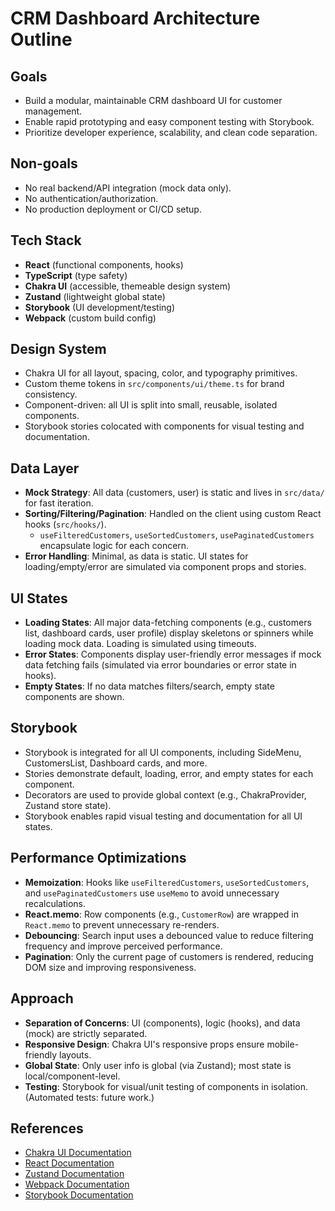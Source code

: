 # CRM Dashboard Architecture Outline

## Goals

- Build a modular, maintainable CRM dashboard UI for customer management.
- Enable rapid prototyping and easy component testing with Storybook.
- Prioritize developer experience, scalability, and clean code separation.

## Non-goals

- No real backend/API integration (mock data only).
- No authentication/authorization.
- No production deployment or CI/CD setup.

## Tech Stack

- **React** (functional components, hooks)
- **TypeScript** (type safety)
- **Chakra UI** (accessible, themeable design system)
- **Zustand** (lightweight global state)
- **Storybook** (UI development/testing)
- **Webpack** (custom build config)

## Design System

- Chakra UI for all layout, spacing, color, and typography primitives.
- Custom theme tokens in `src/components/ui/theme.ts` for brand consistency.
- Component-driven: all UI is split into small, reusable, isolated components.
- Storybook stories colocated with components for visual testing and documentation.

## Data Layer

- **Mock Strategy**: All data (customers, user) is static and lives in `src/data/` for fast iteration.
- **Sorting/Filtering/Pagination**: Handled on the client using custom React hooks (`src/hooks/`).
  - `useFilteredCustomers`, `useSortedCustomers`, `usePaginatedCustomers` encapsulate logic for each concern.
- **Error Handling**: Minimal, as data is static. UI states for loading/empty/error are simulated via component props and stories.

## UI States

- **Loading States**: All major data-fetching components (e.g., customers list, dashboard cards, user profile) display skeletons or spinners while loading mock data. Loading is simulated using timeouts.
- **Error States**: Components display user-friendly error messages if mock data fetching fails (simulated via error boundaries or error state in hooks).
- **Empty States**: If no data matches filters/search, empty state components are shown.

## Storybook

- Storybook is integrated for all UI components, including SideMenu, CustomersList, Dashboard cards, and more.
- Stories demonstrate default, loading, error, and empty states for each component.
- Decorators are used to provide global context (e.g., ChakraProvider, Zustand store state).
- Storybook enables rapid visual testing and documentation for all UI states.

## Performance Optimizations

- **Memoization**: Hooks like `useFilteredCustomers`, `useSortedCustomers`, and `usePaginatedCustomers` use `useMemo` to avoid unnecessary recalculations.
- **React.memo**: Row components (e.g., `CustomerRow`) are wrapped in `React.memo` to prevent unnecessary re-renders.
- **Debouncing**: Search input uses a debounced value to reduce filtering frequency and improve perceived performance.
- **Pagination**: Only the current page of customers is rendered, reducing DOM size and improving responsiveness.

## Approach

- **Separation of Concerns**: UI (components), logic (hooks), and data (mock) are strictly separated.
- **Responsive Design**: Chakra UI's responsive props ensure mobile-friendly layouts.
- **Global State**: Only user info is global (via Zustand); most state is local/component-level.
- **Testing**: Storybook for visual/unit testing of components in isolation. (Automated tests: future work.)

## References

- [Chakra UI Documentation](https://chakra-ui.com/docs)
- [React Documentation](https://react.dev/)
- [Zustand Documentation](https://docs.pmnd.rs/zustand/getting-started/introduction)
- [Webpack Documentation](https://webpack.js.org/concepts/)
- [Storybook Documentation](https://storybook.js.org/docs)